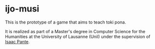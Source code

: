 # ijo-musi
This is the prototype of a game that aims to teach toki pona. 

It is realized as part of a Master's degree in Computer Science for the Humanities at the University of Lausanne (Unil) under the supervision of [Isaac Pante](https://github.com/ipante?tab=overview&from=2024-02-01&to=2024-02-28).
